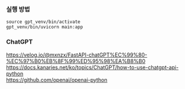 ### 실행 방법
```
source gpt_venv/bin/activate
gpt_venv/bin/uvicorn main:app
```

### ChatGPT
https://velog.io/@mxnzx/FastAPI-chatGPT%EC%99%80-%EC%97%B0%EB%8F%99%ED%95%98%EA%B8%B0  
https://docs.kanaries.net/ko/topics/ChatGPT/how-to-use-chatgpt-api-python  
https://github.com/openai/openai-python